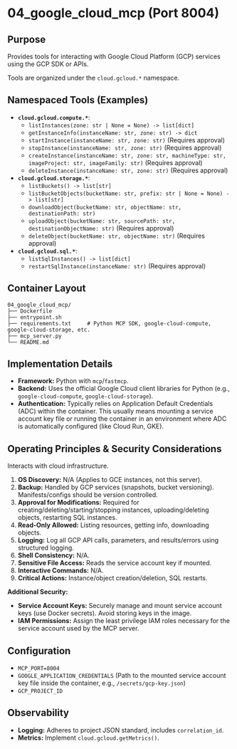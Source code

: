 # 04_google_cloud_mcp (Port 8004)

## Purpose
Provides tools for interacting with Google Cloud Platform (GCP) services using the GCP SDK or APIs.

Tools are organized under the `cloud.gcloud.*` namespace.

## Namespaced Tools (Examples)

- **`cloud.gcloud.compute.*`**:
  - `listInstances(zone: str | None = None) -> list[dict]`
  - `getInstanceInfo(instanceName: str, zone: str) -> dict`
  - `startInstance(instanceName: str, zone: str)` (Requires approval)
  - `stopInstance(instanceName: str, zone: str)` (Requires approval)
  - `createInstance(instanceName: str, zone: str, machineType: str, imageProject: str, imageFamily: str)` (Requires approval)
  - `deleteInstance(instanceName: str, zone: str)` (Requires approval)
- **`cloud.gcloud.storage.*`**:
  - `listBuckets() -> list[str]`
  - `listBucketObjects(bucketName: str, prefix: str | None = None) -> list[str]`
  - `downloadObject(bucketName: str, objectName: str, destinationPath: str)`
  - `uploadObject(bucketName: str, sourcePath: str, destinationObjectName: str)` (Requires approval)
  - `deleteObject(bucketName: str, objectName: str)` (Requires approval)
- **`cloud.gcloud.sql.*`**:
  - `listSqlInstances() -> list[dict]`
  - `restartSqlInstance(instanceName: str)` (Requires approval)

## Container Layout
```
04_google_cloud_mcp/
├── Dockerfile
├── entrypoint.sh
├── requirements.txt     # Python MCP SDK, google-cloud-compute, google-cloud-storage, etc.
├── mcp_server.py
└── README.md
```

## Implementation Details
- **Framework:** Python with `mcp`/`fastmcp`.
- **Backend:** Uses the official Google Cloud client libraries for Python (e.g., `google-cloud-compute`, `google-cloud-storage`).
- **Authentication:** Typically relies on Application Default Credentials (ADC) within the container. This usually means mounting a service account key file or running the container in an environment where ADC is automatically configured (like Cloud Run, GKE).

## Operating Principles & Security Considerations
Interacts with cloud infrastructure.

1.  **OS Discovery:** N/A (Applies to GCE instances, not this server).
2.  **Backup:** Handled by GCP services (snapshots, bucket versioning). Manifests/configs should be version controlled.
3.  **Approval for Modifications:** Required for creating/deleting/starting/stopping instances, uploading/deleting objects, restarting SQL instances.
4.  **Read-Only Allowed:** Listing resources, getting info, downloading objects.
5.  **Logging:** Log all GCP API calls, parameters, and results/errors using structured logging.
6.  **Shell Consistency:** N/A.
7.  **Sensitive File Access:** Reads the service account key if mounted.
8.  **Interactive Commands:** N/A.
9.  **Critical Actions:** Instance/object creation/deletion, SQL restarts.

**Additional Security:**
- **Service Account Keys:** Securely manage and mount service account keys (use Docker secrets). Avoid storing keys in the image.
- **IAM Permissions:** Assign the least privilege IAM roles necessary for the service account used by the MCP server.

## Configuration
- `MCP_PORT=8004`
- `GOOGLE_APPLICATION_CREDENTIALS` (Path to the mounted service account key file inside the container, e.g., `/secrets/gcp-key.json`)
- `GCP_PROJECT_ID`

## Observability
- **Logging:** Adheres to project JSON standard, includes `correlation_id`.
- **Metrics:** Implement `cloud.gcloud.getMetrics()`.
